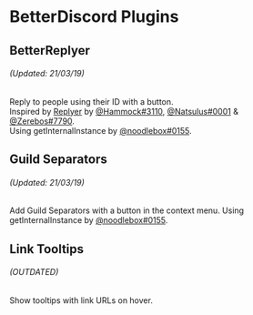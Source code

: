 # BetterDiscord Plugins
## BetterReplyer
###### *(Updated: 21/03/19)*
Reply to people using their ID with a button.  
Inspired by [Replyer](https://github.com/cosmicsalad/Discord-Themes-and-Plugins/blob/master/plugins/replyer.plugin.js) by [@Hammock#3110](https://github.com/cosmicsalad), [@Natsulus#0001](https://github.com/Delivator) & [@Zerebos#7790](https://github.com/rauenzi).  
Using getInternalInstance by [@noodlebox#0155](https://github.com/noodlebox).

## Guild Separators
###### *(Updated: 21/03/19)*
Add Guild Separators with a button in the context menu.
Using getInternalInstance by [@noodlebox#0155](https://github.com/noodlebox).

## Link Tooltips
###### *(OUTDATED)*
Show tooltips with link URLs on hover.

